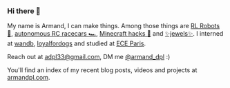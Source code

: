 ### Hi there 👋

My name is Armand, I can make things. Among those things are [RL Robots 🤖](https://github.com/Armandpl/furuta), [autonomous RC racecars 🏎️](https://github.com/Armandpl/wandb-jetracer), [Minecraft hacks 🥷](https://armandpl.com/projects/cng-mods) and [✨jewels✨](https://www.youtube.com/watch?v=Phko7W1RhAA). I interned at [wandb](https://wandb.ai/site), [loyalfordogs](https://loyalfordogs.com/) and studied at [ECE Paris](https://www.ece.fr/ecole-ingenieur/).

Reach out at adpl33@gmail.com, DM me [@armand_dpl](https://twitter.com/armand_dpl) :)

You'll find an index of my recent blog posts, videos and projects at [armandpl.com](https://armandpl.com).

<!--
**Armandpl/armandpl** is a ✨ _special_ ✨ repository because its `README.md` (this file) appears on your GitHub profile.

Here are some ideas to get you started:

- 🔭 I’m currently working on ...
- 🌱 I’m currently learning ...
- 👯 I’m looking to collaborate on ...
- 🤔 I’m looking for help with ...
- 💬 Ask me about ...
- 📫 How to reach me: ...
- 😄 Pronouns: ...
- ⚡ Fun fact: ...
-->
